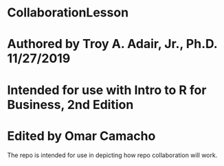 # CollaborationLesson
# Authored by Troy A. Adair, Jr., Ph.D. 11/27/2019

# Intended for use with Intro to R for Business, 2nd Edition
# Edited by Omar Camacho
The repo is intended for use in depicting how repo collaboration will work.
